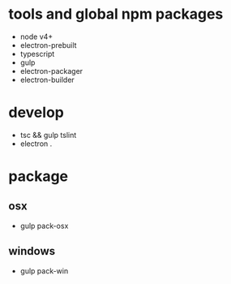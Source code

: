# tools and global npm packages

- node v4+
- electron-prebuilt
- typescript
- gulp
- electron-packager
- electron-builder

# develop

- tsc && gulp tslint
- electron .

# package

## osx

- gulp pack-osx

## windows

- gulp pack-win
